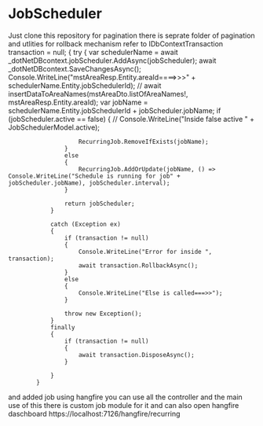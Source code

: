 # JobScheduler
Just clone this repository 
for pagination there is seprate folder of pagination and utlities 
for rollback mechanism refer to   IDbContextTransaction transaction = null;
            {
                try
                {
                    var schedulerName = await _dotNetDBcontext.jobScheduler.AddAsync(jobScheduler);
                    await _dotNetDBcontext.SaveChangesAsync();
                    Console.WriteLine("mstAreaResp.Entity.areaId====>>>" + schedulerName.Entity.jobSchedulerId);
                    // await insertDataToAreaNames(mstAreaDto.listOfAreaNames!, mstAreaResp.Entity.areaId);
                    var jobName = schedulerName.Entity.jobSchedulerId + jobScheduler.jobName;
                    if (jobScheduler.active == false)
                    {
                        // Console.WriteLine("Inside false active " + JobSchedulerModel.active);

                        RecurringJob.RemoveIfExists(jobName);
                    }
                    else
                    {
                        RecurringJob.AddOrUpdate(jobName, () => Console.WriteLine("Schedule is running for job" + jobScheduler.jobName), jobScheduler.interval);
                    }

                    return jobScheduler;
                }

                catch (Exception ex)
                {
                    if (transaction != null)
                    {
                        Console.WriteLine("Error for inside ", transaction);
                        await transaction.RollbackAsync();
                    }
                    else
                    {
                        Console.WriteLine("Else is called===>>");
                    }

                    throw new Exception();
                }
                finally
                {
                    if (transaction != null)
                    {
                        await transaction.DisposeAsync();
                    }

                }
            }
and added job using hangfire you can use all the controller and the main use of this there is custom job module for it 
and can also open hangfire daschboard https://localhost:7126/hangfire/recurring
